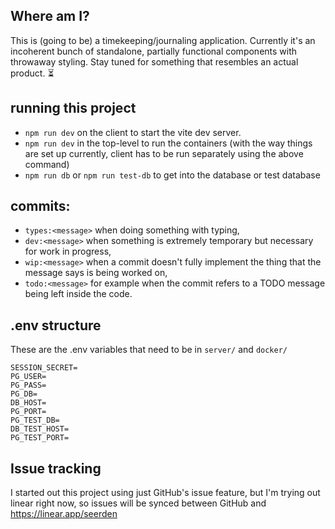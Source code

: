 ## Where am I?

This is (going to be) a timekeeping/journaling application. Currently it's an
incoherent bunch of standalone, partially functional components with throwaway
styling. Stay tuned for something that resembles an actual product. ⏳

## running this project

- `npm run dev` on the client to start the vite dev server.
- `npm run dev` in the top-level to run the containers (with the way things are
  set up currently, client has to be run separately using the above command)
- `npm run db` or `npm run test-db` to get into the database or test database

## commits:

- `types:<message>` when doing something with typing,
- `dev:<message>` when something is extremely temporary but necessary for
  work in progress,
- `wip:<message>` when a commit doesn't fully implement the thing that the
  message says is being worked on,
- `todo:<message>` for example when the commit refers to a TODO message being
  left inside the code.

## .env structure

These are the .env variables that need to be in `server/` and `docker/`

```
SESSION_SECRET=
PG_USER=
PG_PASS=
PG_DB=
DB_HOST=
PG_PORT=
PG_TEST_DB=
DB_TEST_HOST=
PG_TEST_PORT=
```

## Issue tracking

I started out this project using just GitHub's issue feature, but I'm trying out
linear right now, so issues will be synced between GitHub and https://linear.app/seerden
